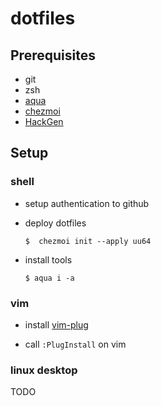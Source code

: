# dotfiles

## Prerequisites

- git
- zsh
- [aqua](https://aquaproj.github.io/)
- [chezmoi](https://www.chezmoi.io/)
- [HackGen](https://github.com/yuru7/HackGen)

## Setup

### shell

- setup authentication to github

- deploy dotfiles
	```
	$  chezmoi init --apply uu64

	```

- install tools
	```
	$ aqua i -a
	```

### vim

- install [vim-plug](https://github.com/junegunn/vim-plug)

- call `:PlugInstall` on vim

### linux desktop

TODO